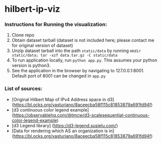 # hilbert-ip-viz
### Instructions for Running the visualization:
1. Clone repo
2. Obtain dataset tarball (dataset is not included here; please contact me for original
   version of dataset)
3. Unzip dataset tarball into the path `static/data` by running `mkdir
   static/data; tar -xzf data.tar.gz -C static/data`
4. To run application locally, run `python app.py`. This assumes your python
   version is python3.
5. See the application in the browser by navigating to 127.0.0.1:8001. Default
   port of 8001 can be changed in `app.py`

### List of sources:
- [Original Hilbert Map of IPv4 Address space in d3] (https://bl.ocks.org/vasturiano/8aceecba58f115c81853879a691fd94f)
- [d3 continuous color legend example] (https://observablehq.com/@tmcw/d3-scalesequential-continuous-color-legend-example)
- [d3 Legend library] (https://d3-legend.susielu.com/)
- [Data for rendering which AS an organization is in] (https://bl.ocks.org/vasturiano/8aceecba58f115c81853879a691fd94f)

